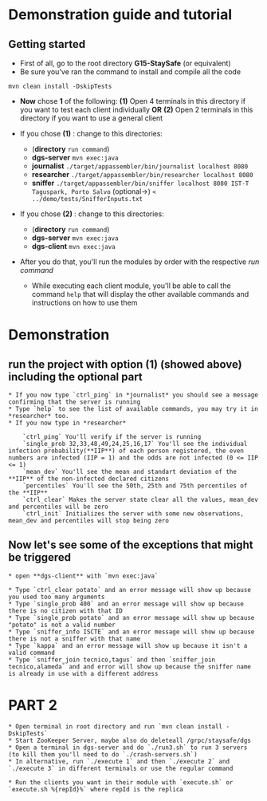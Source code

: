 # Demonstration guide and tutorial

## Getting started

* First of all, go to the root directory **G15-StaySafe** (or equivalent)
* Be sure you've ran the command to install and compile all the code
```
mvn clean install -DskipTests
```
* **Now** chose **1** of the following:
	**(1)** Open 4 terminals in this directory if you want to test each client individually
			**OR**
	**(2)** Open 2 terminals in this directory if you want to use a general client

* If you chose **(1)** : change to this directories:
	* (**directory** `run command`)
	* **dgs-server**  `mvn exec:java`
	* **journalist**  `./target/appassembler/bin/journalist localhost 8080`
	* **researcher**  `./target/appassembler/bin/researcher localhost 8080`
	* **sniffer**	  `./target/appassembler/bin/sniffer localhost 8080 IST-T Taguspark, Porto Salvo` (optional->) `< ../demo/tests/SnifferInputs.txt`

* If you chose **(2)** : change to this directories:
	* (**directory** `run command`)
	* **dgs-server**  `mvn exec:java`
	* **dgs-client**  `mvn exec:java`

* After you do that, you'll run the modules by order with the respective *run command*
	* While executing each client module, you'll be able to call the command `help` that will display the other available commands and instructions on how to use them

# Demonstration

## **run** the project with option **(1)** (showed above) including the **optional** part
	* If you now type `ctrl_ping` in *journalist* you should see a message confirming that the server is running
	* Type `help` to see the list of available commands, you may try it in *researcher* too.
	* If you now type in *researcher*

		`ctrl_ping` You'll verify if the server is running
		`single_prob 32,33,48,49,24,25,16,17` You'll see the individual infection probability(**IIP**) of each person registered, the even numbers are infected (IIP = 1) and the odds are not infected (0 <= IIP <= 1)
		`mean_dev` You'll see the mean and standart deviation of the **IIP** of the non-infected declared citizens
		`percentiles` You'll see the 50th, 25th and 75th percentiles of the **IIP**
		`ctrl_clear` Makes the server state clear all the values, mean_dev and percentiles will be zero
		`ctrl_init` Initializes the server with some new observations, mean_dev and percentiles will stop being zero

## Now let's see some of the **exceptions** that might be triggered
	* open **dgs-client** with `mvn exec:java`
	
	* Type `ctrl_clear potato` and an error message will show up because you used too many arguments
	* Type `single_prob 400` and an error message will show up because there is no citizen with that ID
	* Type `single_prob potato` and an error message will show up because "potato" is not a valid number
	* Type `sniffer_info ISCTE` and an error message will show up because there is not a sniffer with that name
	* Type `kappa` and an error message will show up because it isn't a valid command
	* Type `sniffer_join tecnico,tagus` and then `sniffer_join tecnico,alameda` and and error will show up because the sniffer name is already in use with a different address


# PART 2
	* Open terminal in root directory and run `mvn clean install -DskipTests`
	* Start ZooKeeper Server, maybe also do deleteall /grpc/staysafe/dgs
	* Open a terminal in dgs-server and do `./run3.sh` to run 3 servers (to kill them you'll need to do `./crash-servers.sh`)
	* In alternative, run `./execute 1` and then `./execute 2` and `./execute 3` in different terminals or use the regular command

	* Run the clients you want in their module with `execute.sh` or `execute.sh %{repId}%` where repId is the replica















	
